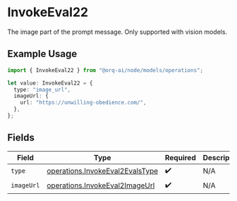 # InvokeEval22

The image part of the prompt message. Only supported with vision models.

## Example Usage

```typescript
import { InvokeEval22 } from "@orq-ai/node/models/operations";

let value: InvokeEval22 = {
  type: "image_url",
  imageUrl: {
    url: "https://unwilling-obedience.com/",
  },
};
```

## Fields

| Field                                                                              | Type                                                                               | Required                                                                           | Description                                                                        |
| ---------------------------------------------------------------------------------- | ---------------------------------------------------------------------------------- | ---------------------------------------------------------------------------------- | ---------------------------------------------------------------------------------- |
| `type`                                                                             | [operations.InvokeEval2EvalsType](../../models/operations/invokeeval2evalstype.md) | :heavy_check_mark:                                                                 | N/A                                                                                |
| `imageUrl`                                                                         | [operations.InvokeEval2ImageUrl](../../models/operations/invokeeval2imageurl.md)   | :heavy_check_mark:                                                                 | N/A                                                                                |